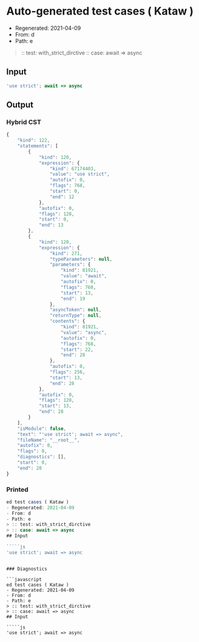 # Auto-generated test cases ( Kataw )
- Regenerated: 2021-04-09
- From: d
- Path: e
> :: test: with_strict_dirctive
> :: case: await => async
## Input

`````js
'use strict'; await => async
`````

## Output

### Hybrid CST

```javascript
{
    "kind": 122,
    "statements": [
        {
            "kind": 120,
            "expression": {
                "kind": 67174403,
                "value": "use strict",
                "autofix": 0,
                "flags": 768,
                "start": 0,
                "end": 12
            },
            "autofix": 0,
            "flags": 128,
            "start": 0,
            "end": 13
        },
        {
            "kind": 120,
            "expression": {
                "kind": 271,
                "typeParameters": null,
                "parameters": {
                    "kind": 81921,
                    "value": "await",
                    "autofix": 0,
                    "flags": 768,
                    "start": 13,
                    "end": 19
                },
                "asyncToken": null,
                "returnType": null,
                "contents": {
                    "kind": 81921,
                    "value": "async",
                    "autofix": 0,
                    "flags": 768,
                    "start": 22,
                    "end": 28
                },
                "autofix": 0,
                "flags": 256,
                "start": 13,
                "end": 28
            },
            "autofix": 0,
            "flags": 128,
            "start": 13,
            "end": 28
        }
    ],
    "isModule": false,
    "text": "'use strict'; await => async",
    "fileName": "__root__",
    "autofix": 0,
    "flags": 0,
    "diagnostics": [],
    "start": 0,
    "end": 28
}
```

### Printed

```javascript
ed test cases ( Kataw )
- Regenerated: 2021-04-09
- From: d
- Path: e
> :: test: with_strict_dirctive
> :: case: await => async
## Input

`````js
'use strict'; await => async
`````
```

### Diagnostics

```javascript
ed test cases ( Kataw )
- Regenerated: 2021-04-09
- From: d
- Path: e
> :: test: with_strict_dirctive
> :: case: await => async
## Input

`````js
'use strict'; await => async
`````
```


